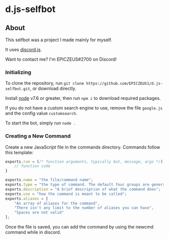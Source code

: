 # d.js-selfbot
## About

This selfbot was a project I made mainly for myself.

It uses [discord.js](https://discord.js.org/#/docs/main/master/general/welcome).

Want to contact me? I'm EPICZEUS#2700 on Discord!

### Initializing

To clone the repository, run `git clone https://github.com/EPICZEUS1/d.js-selfbot.git`, or download directly.

Install [node](https://nodejs.org/en/download/current/) v7.6 or greater, then run `npm i` to download required packages.

If you do not have a custom search engine to use, remove the file `google.js` and the config value `customsearch`.

To start the bot, simply run `node .`

### Creating a New Command

Create a new JavaScript file in the commands directory. Commands follow this template:
```js
exports.run = (/* function arguments, typically bot, message, args */) => {
    // function code
}

exports.name = "the file/command name";
exports.type = "the type of command. The default four groups are general, meme, utility, and admin";
exports.description = "A brief description of what the command does";
exports.use = "how the command is meant to be called";
exports.aliases = [
    "An array of aliases for the command",
    "There isn't any limit to the number of aliases you can have",
    "Spaces are not valid"
];
```

Once the file is saved, you can add the command by using the newcmd command while in discord.

